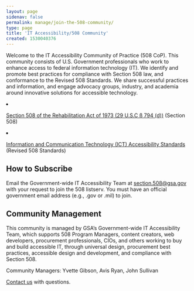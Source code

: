 ```yaml
---
layout: page
sidenav: false
permalink: manage/join-the-508-community/
type: page
title: 'IT Accessibility/508 Community'
created: 1530040376
---
```


<p dir="ltr">
  Welcome to the IT Accessibility Community of Practice (508 CoP). This community consists of U.S. Government professionals who work to enhance access to federal information technology (IT). We identify and promote best practices for compliance with Section 508 law, and conformance to the Revised 508 Standards. We share successful practices and information, and engage advocacy groups, industry, and academia around innovative solutions for accessible technology.
</p>

<li dir="ltr">
  <p dir="ltr">
    <a href="http://www.gpo.gov/fdsys/pkg/USCODE-2011-title29/html/USCODE-2011-title29-chap16-subchapV-sec794d.htm">Section 508 of the Rehabilitation Act of 1973 (29 U.S.C ß 794 (d))</a> (Section 508)
  </p>
</li>

<li dir="ltr">
  <p dir="ltr">
    <a href="https://www.access-board.gov/guidelines-and-standards/communications-and-it/about-the-ict-refresh/final-rule">Information and Communication Technology (ICT) Accessibility Standards</a> (Revised 508 Standards)
  </p>
</li>

<h2 dir="ltr">
  How to Subscribe
</h2>

<p dir="ltr">
  Email the Government-wide IT Accessibility Team at <a href="mailto:section.508@gsa.gov">section.508@gsa.gov</a> with your request to join the 508 listserv. You must have an official government email address (e.g., .gov or .mil) to join.
</p>

<h2 dir="ltr">
  Community Management
</h2>

<p dir="ltr">
  This community is managed by GSA&rsquo;s Government-wide IT Accessibility Team, which supports 508 Program Managers, content creators, web developers, procurement professionals, CIOs, and others working to buy and build accessible IT, through universal design, procurement best practices, accessible design and development, and compliance with Section 508.
</p>

<p dir="ltr">
  Community Managers: Yvette Gibson, Avis Ryan, John Sullivan
</p>

<p dir="ltr">
  <a href="/contact-us">Contact us</a> with questions.
</p>